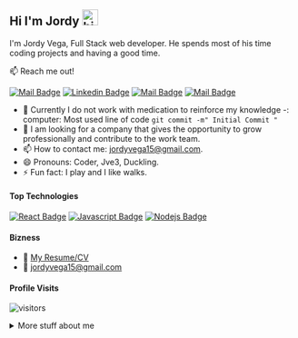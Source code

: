 ## Hi I'm Jordy <img src="https://user-images.githubusercontent.com/1303154/88677602-1635ba80-d120-11ea-84d8-d263ba5fc3c0.gif" width="28px" alt="hi">

I'm Jordy Vega, Full Stack web developer. He spends most of his time coding projects and having a good time.

:mailbox: Reach me out!

[![Mail Badge](https://img.shields.io/badge/-Jordy_Vega-e74c3c?style=flat&labelColor=e74c3c&logo=youtube&logoColor=white)](https://www.youtube.com/channel/UCaxgyGB1VUKn6esKaQzc8bg) [![Linkedin Badge](https://img.shields.io/badge/-jordyvega-0e76a8?style=flat&labelColor=0e76a8&logo=linkedin&logoColor=white)](https://www.linkedin.com/in/jordy-vega-250a57173/) [![Mail Badge](https://img.shields.io/badge/-@jordyvega3-e84393?style=flat&labelColor=e84393&logo=instagram&logoColor=white)](https://www.instagram.com/jordyvega3/) [![Mail Badge](https://img.shields.io/badge/-jordyvega15-c0392b?style=flat&labelColor=c0392b&logo=gmail&logoColor=white)](mailto:jordyvega15@gmail.com)

<!-- TODO: Add last video link -->

- 🔭 Currently I do not work with medication to reinforce my knowledge
    -: computer: Most used line of code `git commit -m" Initial Commit "`
- 🤔 I am looking for a company that gives the opportunity to grow professionally and   contribute to the work team.
- 📫 How to contact me: jordyvega15@gmail.com.
- 😄 Pronouns: Coder, Jve3, Duckling.
- ⚡ Fun fact: I play and I like walks.

#### Top Technologies

<!-- TODO: Make technologies links takes you to repositories -->

[![React Badge](https://img.shields.io/badge/-React-61DBFB?style=for-the-badge&labelColor=black&logo=react&logoColor=61DBFB)](#) [![Javascript Badge](https://img.shields.io/badge/-Javascript-F0DB4F?style=for-the-badge&labelColor=black&logo=javascript&logoColor=F0DB4F)](#) [![Nodejs Badge](https://img.shields.io/badge/-Nodejs-3C873A?style=for-the-badge&labelColor=black&logo=node.js&logoColor=3C873A)](#) 



#### Bizness
- :paperclip: [My Resume/CV](https://github.com/ipenywis/ipenywis/blob/master/resumes/resume%20v1.0.pdf)
- :email: jordyvega15@gmail.com


#### Profile Visits 

![visitors](https://visitor-badge.glitch.me/badge?page_id=ipenywis.ipenywis)

<details>
<summary>
  More stuff about me
</summary>

<br >
I love I gained more knowledge than I currently have and that is why I hope to acquire it through my timeline in the world of development.

#### Who I am?

I consider myself a guy fond of programming who wants to fill himself with application development knowledge and contribute a grain of sand to the developer community.
#### Coding Stats

<!--START_SECTION:waka-->
```text
JavaScript   10 hrs 41 mins  ████████████████████▓░░░░   82.29 % 
HTML         1 hr 50 mins    ██▒░░░░░░░░░░░░░░░░░░░░░░   09.61 % 
Markdown     1 hr 27 mins    ██░░░░░░░░░░░░░░░░░░░░░░░   07.63 % 
Other        2 mins          ░░░░░░░░░░░░░░░░░░░░░░░░░   00.25 % 
YAML         2 mins          ░░░░░░░░░░░░░░░░░░░░░░░░░   00.19 % 
```
<!--END_SECTION:waka-->

#### Github Stats

![Ipenywis's github stats](https://github-readme-stats.vercel.app/api?username=ipenywis&count_private=true&theme=tokyonight&hide=contribs,prs)

</details>


[reactplaylist]: https://www.youtube.com/watch?v=KxXXEL-k47Y&list=PLvXDmnBbOF7RnYiZvDwl2Pzcs2kfi10wd
[vscodetutorial]: https://www.youtube.com/watch?v=Bkie2ai8qeE&t=8s
[htmltutorial]: https://www.youtube.com/watch?v=VK6MXVxOsws&t=27s
[javascripttutorial]: https://www.youtube.com/watch?v=D-LHKvmX37E

